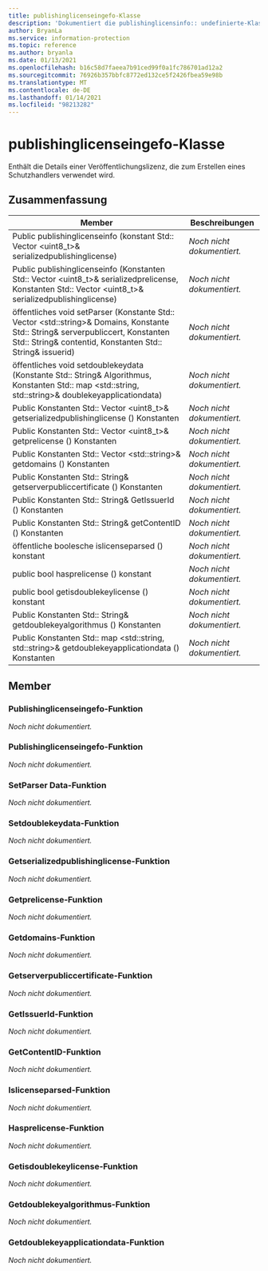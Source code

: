 ```yaml
---
title: publishinglicenseingefo-Klasse
description: 'Dokumentiert die publishinglicensinfo:: undefinierte-Klasse des MIP-SDKs (Microsoft Information Protection).'
author: BryanLa
ms.service: information-protection
ms.topic: reference
ms.author: bryanla
ms.date: 01/13/2021
ms.openlocfilehash: b16c58d7faeea7b91ced99f0a1fc786701ad12a2
ms.sourcegitcommit: 76926b357bbfc8772ed132ce5f2426fbea59e98b
ms.translationtype: MT
ms.contentlocale: de-DE
ms.lasthandoff: 01/14/2021
ms.locfileid: "98213282"
---
```

# <a name="class-publishinglicenseinfo"></a>publishinglicenseingefo-Klasse 
Enthält die Details einer Veröffentlichungslizenz, die zum Erstellen eines Schutzhandlers verwendet wird.
  
## <a name="summary"></a>Zusammenfassung
 Member                        | Beschreibungen                                
--------------------------------|---------------------------------------------
Public publishinglicenseinfo (konstant Std:: Vector \<uint8_t\>& serializedpublishinglicense)  | _Noch nicht dokumentiert._
Public publishinglicenseinfo (Konstanten Std:: Vector \<uint8_t\>& serializedprelicense, Konstanten Std:: Vector \<uint8_t\>& serializedpublishinglicense)  | _Noch nicht dokumentiert._
öffentliches void setParser (Konstante Std:: Vector \<std::string\>& Domains, Konstante Std:: String& serverpubliccert, Konstanten Std:: String& contentid, Konstanten Std:: String& issuerid)  | _Noch nicht dokumentiert._
öffentliches void setdoublekeydata (Konstante Std:: String& Algorithmus, Konstanten Std:: map \<std::string, std::string\>& doublekeyapplicationdata)  | _Noch nicht dokumentiert._
Public Konstanten Std:: Vector \<uint8_t\>& getserializedpublishinglicense () Konstanten  | _Noch nicht dokumentiert._
Public Konstanten Std:: Vector \<uint8_t\>& getprelicense () Konstanten  | _Noch nicht dokumentiert._
Public Konstanten Std:: Vector \<std::string\>& getdomains () Konstanten  | _Noch nicht dokumentiert._
Public Konstanten Std:: String& getserverpubliccertificate () Konstanten  | _Noch nicht dokumentiert._
Public Konstanten Std:: String& GetIssuerId () Konstanten  | _Noch nicht dokumentiert._
Public Konstanten Std:: String& getContentID () Konstanten  | _Noch nicht dokumentiert._
öffentliche boolesche islicenseparsed () konstant  | _Noch nicht dokumentiert._
public bool hasprelicense () konstant  | _Noch nicht dokumentiert._
public bool getisdoublekeylicense () konstant  | _Noch nicht dokumentiert._
Public Konstanten Std:: String& getdoublekeyalgorithmus () Konstanten  | _Noch nicht dokumentiert._
Public Konstanten Std:: map \<std::string, std::string\>& getdoublekeyapplicationdata () Konstanten  | _Noch nicht dokumentiert._
  
## <a name="members"></a>Member
  
### <a name="publishinglicenseinfo-function"></a>Publishinglicenseingefo-Funktion
_Noch nicht dokumentiert._

  
### <a name="publishinglicenseinfo-function"></a>Publishinglicenseingefo-Funktion
_Noch nicht dokumentiert._

  
### <a name="setparseddata-function"></a>SetParser Data-Funktion
_Noch nicht dokumentiert._

  
### <a name="setdoublekeydata-function"></a>Setdoublekeydata-Funktion
_Noch nicht dokumentiert._

  
### <a name="getserializedpublishinglicense-function"></a>Getserializedpublishinglicense-Funktion
_Noch nicht dokumentiert._

  
### <a name="getprelicense-function"></a>Getprelicense-Funktion
_Noch nicht dokumentiert._

  
### <a name="getdomains-function"></a>Getdomains-Funktion
_Noch nicht dokumentiert._

  
### <a name="getserverpubliccertificate-function"></a>Getserverpubliccertificate-Funktion
_Noch nicht dokumentiert._

  
### <a name="getissuerid-function"></a>GetIssuerId-Funktion
_Noch nicht dokumentiert._

  
### <a name="getcontentid-function"></a>GetContentID-Funktion
_Noch nicht dokumentiert._

  
### <a name="islicenseparsed-function"></a>Islicenseparsed-Funktion
_Noch nicht dokumentiert._

  
### <a name="hasprelicense-function"></a>Hasprelicense-Funktion
_Noch nicht dokumentiert._

  
### <a name="getisdoublekeylicense-function"></a>Getisdoublekeylicense-Funktion
_Noch nicht dokumentiert._

  
### <a name="getdoublekeyalgorithm-function"></a>Getdoublekeyalgorithmus-Funktion
_Noch nicht dokumentiert._

  
### <a name="getdoublekeyapplicationdata-function"></a>Getdoublekeyapplicationdata-Funktion
_Noch nicht dokumentiert._
